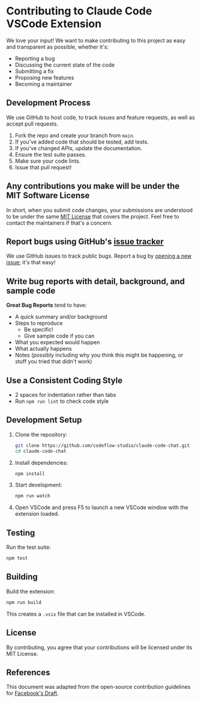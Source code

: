 # Contributing to Claude Code VSCode Extension

We love your input! We want to make contributing to this project as easy and transparent as possible, whether it's:

- Reporting a bug
- Discussing the current state of the code
- Submitting a fix
- Proposing new features
- Becoming a maintainer

## Development Process

We use GitHub to host code, to track issues and feature requests, as well as accept pull requests.

1. Fork the repo and create your branch from `main`.
2. If you've added code that should be tested, add tests.
3. If you've changed APIs, update the documentation.
4. Ensure the test suite passes.
5. Make sure your code lints.
6. Issue that pull request!

## Any contributions you make will be under the MIT Software License

In short, when you submit code changes, your submissions are understood to be under the same [MIT License](http://choosealicense.com/licenses/mit/) that covers the project. Feel free to contact the maintainers if that's a concern.

## Report bugs using GitHub's [issue tracker](https://github.com/codeflow-studio/claude-code-chat/issues)

We use GitHub issues to track public bugs. Report a bug by [opening a new issue](https://github.com/codeflow-studio/claude-code-chat/issues/new); it's that easy!

## Write bug reports with detail, background, and sample code

**Great Bug Reports** tend to have:

- A quick summary and/or background
- Steps to reproduce
  - Be specific!
  - Give sample code if you can
- What you expected would happen
- What actually happens
- Notes (possibly including why you think this might be happening, or stuff you tried that didn't work)

## Use a Consistent Coding Style

* 2 spaces for indentation rather than tabs
* Run `npm run lint` to check code style

## Development Setup

1. Clone the repository:
   ```bash
   git clone https://github.com/codeflow-studio/claude-code-chat.git
   cd claude-code-chat
   ```

2. Install dependencies:
   ```bash
   npm install
   ```

3. Start development:
   ```bash
   npm run watch
   ```

4. Open VSCode and press F5 to launch a new VSCode window with the extension loaded.

## Testing

Run the test suite:
```bash
npm test
```

## Building

Build the extension:
```bash
npm run build
```

This creates a `.vsix` file that can be installed in VSCode.

## License

By contributing, you agree that your contributions will be licensed under its MIT License.

## References

This document was adapted from the open-source contribution guidelines for [Facebook's Draft](https://github.com/facebook/draft-js/blob/a9316a723f9e918afde44dea68b5f9f39b7d9b00/CONTRIBUTING.md).